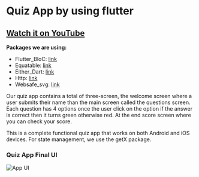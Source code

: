 # Quiz App by using flutter

## [Watch it on YouTube](https://youtu.be/Nhy0VWAMsFU)

**Packages we are using:**

- Flutter_BloC: [link](https://pub.dev/packages/flutter_bloc)
- Equatable: [link](https://pub.dev/packages/equatable)
- Either_Dart: [link](https://pub.dev/packages/either_dart)
- Http: [link](https://pub.dev/packages/http)
- Websafe_svg: [link](https://pub.dev/packages/websafe_svg)

Our quiz app contains a total of three-screen, the welcome screen where a user submits their name than the main screen called the questions screen. Each question has 4 options once the user click on the option if the answer is correct then it turns green otherwise red. At the end score screen where you can check your score.

This is a complete functional quiz app that works on both Android and iOS devices. For state management, we use the getX package.

### Quiz App Final UI

<!-- ![Preview](/gif.gif) -->

![App UI](/ui.png)
